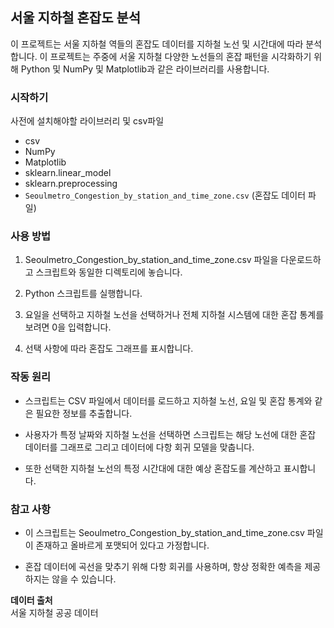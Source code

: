 ## 서울 지하철 혼잡도 분석

이 프로젝트는 서울 지하철 역들의 혼잡도 데이터를 지하철 노선 및 시간대에 따라 분석합니다. 이 프로젝트는 주중에 서울 지하철 다양한 노선들의 혼잡 패턴을 시각화하기 위해 Python 및 NumPy 및 Matplotlib과 같은 라이브러리를 사용합니다.

### 시작하기

사전에 설치해야할 라이브러리 및 csv파일

- csv
- NumPy
- Matplotlib
- sklearn.linear_model
- sklearn.preprocessing
- `Seoulmetro_Congestion_by_station_and_time_zone.csv` (혼잡도 데이터 파일)

### 사용 방법
1. Seoulmetro_Congestion_by_station_and_time_zone.csv 파일을 다운로드하고 스크립트와 동일한 디렉토리에 놓습니다.

2. Python 스크립트를 실행합니다.

3. 요일을 선택하고 지하철 노선을 선택하거나 전체 지하철 시스템에 대한 혼잡 통계를 보려면 0을 입력합니다.

4. 선택 사항에 따라 혼잡도 그래프를 표시합니다.

### 작동 원리
- 스크립트는 CSV 파일에서 데이터를 로드하고 지하철 노선, 요일 및 혼잡 통계와 같은 필요한 정보를 추출합니다.

- 사용자가 특정 날짜와 지하철 노선을 선택하면 스크립트는 해당 노선에 대한 혼잡 데이터를 그래프로 그리고 데이터에 다항 회귀 모델을 맞춥니다.

- 또한 선택한 지하철 노선의 특정 시간대에 대한 예상 혼잡도를 계산하고 표시합니다.

### 참고 사항

- 이 스크립트는 Seoulmetro_Congestion_by_station_and_time_zone.csv 파일이 존재하고 올바르게 포맷되어 있다고 가정합니다.

- 혼잡 데이터에 곡선을 맞추기 위해 다항 회귀를 사용하며, 항상 정확한 예측을 제공하지는 않을 수 있습니다.

**데이터 출처**  
서울 지하철 공공 데이터
